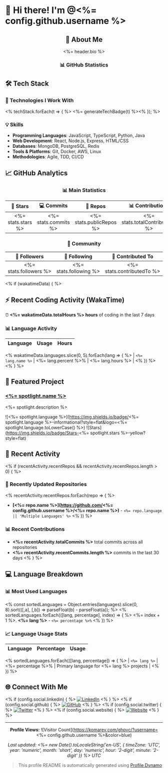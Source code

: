# 👋 Hi there! I'm @<%= config.github.username %>

<div align="center">

## 🚀 About Me

<%= header.bio %>

### 📊 GitHub Statistics

</div>

## 🛠️ Tech Stack

### 🚀 Technologies I Work With
<% techStack.forEach(t => { %>
<%= generateTechBadge(t) %><% }); %>

### 💡 Skills
- **Programming Languages**: JavaScript, TypeScript, Python, Java
- **Web Development**: React, Node.js, Express, HTML/CSS
- **Databases**: MongoDB, PostgreSQL, Redis
- **Tools & Platforms**: Git, Docker, AWS, Linux
- **Methodologies**: Agile, TDD, CI/CD

## 📈 GitHub Analytics

<div align="center">

### 📊 Main Statistics

| 🌟 Stars | 💻 Commits | 📁 Repos | 📊 Contributions |
|:--------:|:----------:|:--------:|:----------------:|
| <%= stats.stars %> | <%= stats.commits %> | <%= stats.publicRepos %> | <%= stats.totalContributions %> |

### 👥 Community

| 👥 Followers | 🎯 Following | 🤝 Contributed To |
|:------------:|:------------:|:-----------------:|
| <%= stats.followers %> | <%= stats.following %> | <%= stats.contributedTo %> |

</div>

<% if (wakatimeData) { %>
## ⚡ Recent Coding Activity (WakaTime)

⏰ **<%= wakatimeData.totalHours %> hours** of coding in the last 7 days

### 📊 Language Activity
| Language | Usage | Hours |
|:---------|-------:|------:|
<% wakatimeData.languages.slice(0, 5).forEach(lang => { %>
| `<%= lang.name %>` | <%= lang.percent %>% | <%= lang.hours %> |
<% }) %>
<% } %>

## 🚀 Featured Project
### **[<%= spotlight.name %>](<%= spotlight.url %>)**
<%= spotlight.description %>

![<%= spotlight.language %>](https://img.shields.io/badge/<%= spotlight.language %>-informational?style=flat&logo=<%= spotlight.language.toLowerCase() %>)
![Stars](https://img.shields.io/badge/Stars-<%= spotlight.stars %>-yellow?style=flat)

## 📝 Recent Activity

<% if (recentActivity.recentRepos && recentActivity.recentRepos.length > 0) { %>
### 🔄 Recently Updated Repositories

<% recentActivity.recentRepos.forEach(repo => { %>
- **[<%= repo.name %>](https://github.com/<%= config.github.username %>/<%= repo.name %>)** - `<%= repo.language || 'Multiple Languages' %>`
<% }) %>

### 📊 Recent Contributions
- **<%= recentActivity.totalCommits %>** total commits across all repositories
- **<%= recentActivity.recentCommits.length %>** commits in the last 30 days
<% } %>

## 💻 Language Breakdown

### 📊 Most Used Languages

<% const sortedLanguages = Object.entries(languages).slice(0, 8).sort(([,a], [,b]) => parseFloat(b) - parseFloat(a)); %>
<% sortedLanguages.forEach(([lang, percentage], index) => { %>
<%= index + 1 %>. **<%= lang %>** - `<%= percentage %>%`
<% }) %>

### 📈 Language Usage Stats

| Language | Percentage | Usage |
|:---------|-----------:|-------|
<% sortedLanguages.forEach(([lang, percentage]) => { %>
| `<%= lang %>` | <%= percentage %>% | Primary language for <%= lang %> projects |
<% }) %>

## 🌐 Connect With Me
<% if (config.social.linkedin) { %>
[![LinkedIn](https://img.shields.io/badge/LinkedIn-0077B5?style=flat&logo=linkedin&logoColor=white)](<%= config.social.linkedin %>)
<% } %>
<% if (config.social.github) { %>
[![GitHub](https://img.shields.io/badge/GitHub-100000?style=flat&logo=github&logoColor=white)](<%= config.social.github %>)
<% } %>
<% if (config.social.twitter) { %>
[![Twitter](https://img.shields.io/badge/Twitter-1DA1F2?style=flat&logo=twitter&logoColor=white)](<%= config.social.twitter %>)
<% } %>
<% if (config.social.website) { %>
[![Website](https://img.shields.io/badge/Website-000000?style=flat&logo=globe&logoColor=white)](<%= config.social.website %>)
<% } %>

---

<div align="center">

**Profile Views:** ![Visitor Count](https://komarev.com/ghpvc/?username=<%= config.github.username %>&color=blue)

*Last updated: <%= new Date().toLocaleString('en-US', { timeZone: 'UTC', year: 'numeric', month: 'short', day: 'numeric', hour: '2-digit', minute: '2-digit' }) %> UTC*

> This profile README is automatically generated using [Profile Dynamo](https://github.com/vishals9711/profile-dynamo)

</div>

<!-- Proudly created with Profile Dynamo -->
